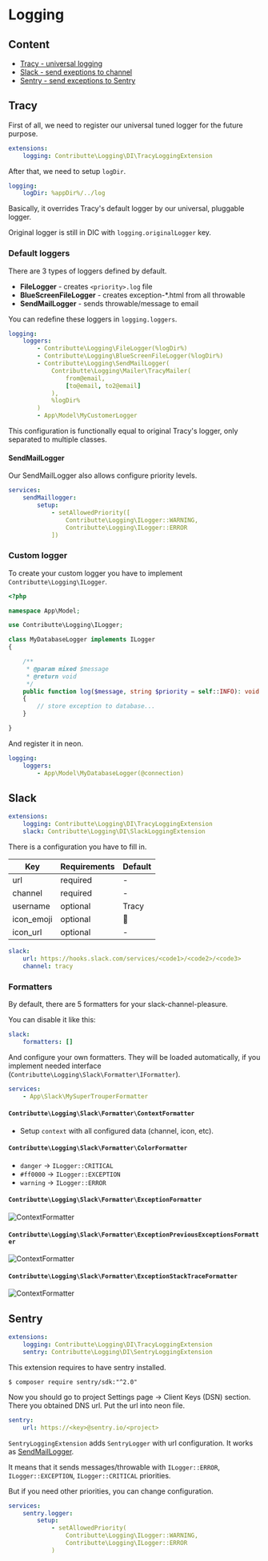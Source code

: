 # Logging

## Content

- [Tracy - universal logging](#tracy)
- [Slack - send exeptions to channel](#slack)
- [Sentry - send exceptions to Sentry](#sentry)

## Tracy

First of all, we need to register our universal tuned logger for the future purpose.

```yaml
extensions:
    logging: Contributte\Logging\DI\TracyLoggingExtension
```

After that, we need to setup `logDir`.

```yaml
logging:
    logDir: %appDir%/../log
```

Basically, it overrides Tracy's default logger by our universal, pluggable logger.

Original logger is still in DIC with `logging.originalLogger` key.

### Default loggers

There are 3 types of loggers defined by default.

- **FileLogger** - creates `<priority>.log` file
- **BlueScreenFileLogger** - creates exception-*.html from all throwable
- **SendMailLogger** - sends throwable/message to email

You can redefine these loggers in `logging.loggers`.

```yaml
logging:
    loggers:
        - Contributte\Logging\FileLogger(%logDir%)
        - Contributte\Logging\BlueScreenFileLogger(%logDir%)
        - Contributte\Logging\SendMailLogger(
            Contributte\Logging\Mailer\TracyMailer(
                from@email,
                [to@email, to2@email]
            ),
            %logDir%
        )
        - App\Model\MyCustomerLogger
```

This configuration is functionally equal to original Tracy's logger, only separated to multiple classes.

#### SendMailLogger

Our SendMailLogger also allows configure priority levels.

```yaml
services:
    sendMaillogger:
        setup:
            - setAllowedPriority([
                Contributte\Logging\ILogger::WARNING,
                Contributte\Logging\ILogger::ERROR
            ])
```

### Custom logger

To create your custom logger you have to implement `Contributte\Logging\ILogger`.

```php
<?php

namespace App\Model;

use Contributte\Logging\ILogger;

class MyDatabaseLogger implements ILogger
{

    /**
     * @param mixed $message
     * @return void
     */
    public function log($message, string $priority = self::INFO): void
    {
        // store exception to database...
    }

}

```

And register it in neon.

```yaml
logging:
    loggers:
        - App\Model\MyDatabaseLogger(@connection)
```

## Slack

```yaml
extensions:
    logging: Contributte\Logging\DI\TracyLoggingExtension
    slack: Contributte\Logging\DI\SlackLoggingExtension
```

There is a configuration you have to fill in.

| Key        | Requirements | Default  |
|------------|--------------|----------|
| url        | required     | -        |
| channel    | required     | -        |
| username   | optional     | Tracy    |
| icon_emoji | optional     | :rocket: |
| icon_url   | optional     | -        |

```yaml
slack:
    url: https://hooks.slack.com/services/<code1>/<code2>/<code3>
    channel: tracy
```

### Formatters

By default, there are 5 formatters for your slack-channel-pleasure.

You can disable it like this:

```yaml
slack:
    formatters: []
```

And configure your own formatters. They will be loaded automatically, if
you implement needed interface (`Contributte\Logging\Slack\Formatter\IFormatter`).

```yaml
services:
    - App\Slack\MySuperTrouperFormatter
```

#### `Contributte\Logging\Slack\Formatter\ContextFormatter`

- Setup `context` with all configured data (channel, icon, etc).

#### `Contributte\Logging\Slack\Formatter\ColorFormatter`

- `danger` -> `ILogger::CRITICAL`
- `#ff0000` -> `ILogger::EXCEPTION`
- `warning` -> `ILogger::ERROR`

#### `Contributte\Logging\Slack\Formatter\ExceptionFormatter`

![ContextFormatter](https://raw.githubusercontent.com/contributte/logging/master/.docs/assets/formatter-exception.png)

#### `Contributte\Logging\Slack\Formatter\ExceptionPreviousExceptionsFormatter`

![ContextFormatter](https://raw.githubusercontent.com/contributte/logging/master/.docs/assets/formatter-previous-exceptions.png)

#### `Contributte\Logging\Slack\Formatter\ExceptionStackTraceFormatter`

![ContextFormatter](https://raw.githubusercontent.com/contributte/logging/master/.docs/assets/formatter-stack-trace.png)

## Sentry

```yaml
extensions:
    logging: Contributte\Logging\DI\TracyLoggingExtension
    sentry: Contributte\Logging\DI\SentryLoggingExtension
```

This extension requires to have sentry installed.

```
$ composer require sentry/sdk:"^2.0"
```

Now you should go to project Settings page -> Client Keys (DSN) section.
There you obtained DNS url. Put the url into neon file.

```yaml
sentry:
    url: https://<key>@sentry.io/<project>
```

`SentryLoggingExtension` adds `SentryLogger` with url configuration. It works as [SendMailLogger](#sendmaillogger).

It means that it sends messages/throwable with `ILogger::ERROR`, `ILogger::EXCEPTION`, `ILogger::CRITICAL` priorities.

But if you need other priorities, you can change configuration.

```yaml
services:
    sentry.logger:
        setup:
            - setAllowedPriority(
                Contributte\Logging\ILogger::WARNING,
                Contributte\Logging\ILogger::ERROR
            )
```
